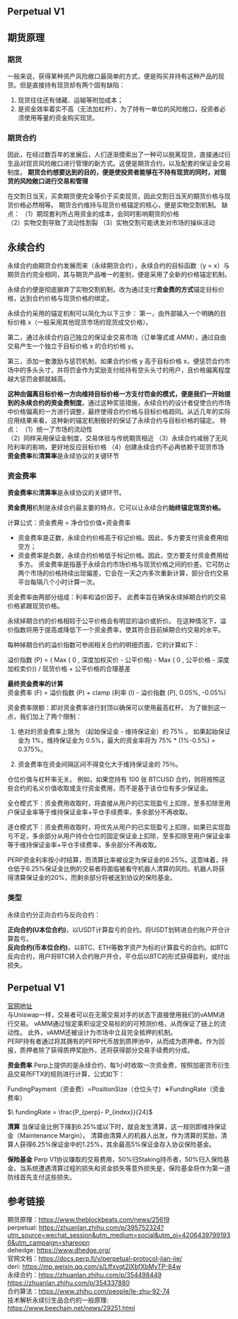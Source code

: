 ## Perpetual V1 
## 期货原理
### 期货
一般来说，获得某种资产风险敞口最简单的方式，便是购买并持有这种产品的现货。但是直接持有现货却有两个固有缺陷：
1. 现货往往还有储藏、运输等附加成本；  
2. 是资金效率着实不高（无法加杠杆），为了持有一单位的风险敞口，投资者必须使用等量的资金购买现货。    

### 期货合约
因此，在经过数百年的发展后，人们逐渐摸索出了一种可以脱离现货，直接通过衍生品对现货风险敞口进行管理的新方式。这便是期货合约，以及配套的保证金交易制度。
**期货合约想要达到的目的，便是使投资者能够在不持有现货的同时，对现货的风险敞口进行交易和管理**

在交割日当天，买卖期货便完全等价于买卖现货，因此交割日当天的期货价格与现货价格必然相等。
期货合约维持与现货价格锚定的核心，便是实物交割机制。
缺点：
（1）期现套利所占用资金的成本，会同时影响期货的价格  
（2）实物交割导致了流动性割裂
（3）实物交割可能诱发对市场的操纵活动

## 永续合约

永续合约由期货合约发展而来（永续期货合约），永续合约的目标函数（y = x）与期货合约完全相同，其与期货产品唯一的差别，便是采用了全新的价格锚定机制。

永续合约便是彻底摒弃了实物交割机制，改为通过支付**资金费的方式**锚定目标价格，达到合约价格与现货价格的绑定。  

永续合约采用的锚定机制可以简化为以下三步：
第一，由外部输入一个明确的目标价格 x（一般采用其他现货市场的现货成交价格）。

第二，通过永续合约自己独立的保证金交易市场（订单簿式或 AMM），通过自由交易产生一个独立于目标价格 x 的合约价格 y。

第三，添加一套激励与惩罚机制，如果合约价格 y 高于目标价格 x，便惩罚合约市场中的多头头寸，并将罚金作为奖励支付给持有空头头寸的用户，且价格偏离程度越大惩罚金额就越高。

**这种由偏离目标价格一方向维持目标价格一方支付罚金的模式，便是我们一开始提到的永续合约的资金费制度**。通过这种奖惩措施，永续合约的设计者促使合约市场中价格偏离的一方进行调整，最终使得合约价格与目标价格趋同。从近几年的实际应用结果来看，这种新的锚定机制极好的保证了永续合约与目标价格的锚定。
   特点：
   （1）统一了市场的流动性  
   （2）同样采用保证金制度，交易体验与传统期货相近
   （3）永续合约减弱了无风险利率的影响，更好地反应目标价格
   （4）创建永续合约不必再依赖于现货市场
**资金费率**和**清算率**是永续协议的关键环节 

### 资金费率  
**资金费率**和**清算率**是永续协议的关键环节。

**资金费用**机制是永续合约最主要的特点，它可以让永续合约**始终锚定现货价格。**

计算公式：资金费用 = 净仓位价值×资金费率

- 资金费率是正数，永续合约价格高于标记价格。因此，多方要支付资金费用给空方；
- 资金费率是负数，永续合约价格低于标记价格。因此，空方要支付资金费用给多方。
资金费率是指基于永续合约市场价格与现货价格之间的价差。它可防止两个市场的价格持续出现偏差，它会在一天之内多次重新计算，部分合约交易平台每隔八个小时计算一次。

资金费率由两部分组成：利率和溢价因子。 此费率旨在确保永续掉期合约的交易价格紧跟现货价格。

永续掉期合约的价格相较于公平价格会有明显的溢价或折价。 在这种情况下，溢价指数将用于提高或降低下一个资金费率，使其符合目前掉期合约交易的水平。    

每种掉期合约的溢价指数可参阅相关合约的明细页面，它的计算如下：

溢价指数 (P) = ( Max ( 0 , 深度加权买价 - 公平价格) - Max ( 0 , 公平价格 - 深度加权卖价)) / 现货价格 + 公平价格的合理基差  

**最终资金费率的计算**  
资金费率 (F) = 溢价指数 (P) + clamp (利率 (I) - 溢价指数 (P), 0.05%, -0.05%)

资金费率限额：即对资金费率进行封顶以确保可以使用最高杠杆。 为了做到这一点，我们加上了两个限制：

1. 绝对的资金费率上限为 （起始保证金 - 维持保证金）的 75% 。 如果起始保证金为 1%，维持保证金为 0.5%，最大的资金率将为 75% * (1%-0.5%) = 0.375%。

2. 资金费率在资金间隔区间不得变化大于维持保证金的 75％。

仓位价值与杠杆率无关。 例如，如果您持有 100 张 BTCUSD 合约，则将按照这些合约的名义价值收取或支付资金费用，而不是基于该仓位有多少保证金。

全仓模式下：资金费用收取时，将直接从用户的已实现盈亏上扣除，至多扣除至用户保证金率等于维持保证金率+平仓手续费率，多余部分不再收取。

逐仓模式下：资金费用收取时，将优先从用户的已实现盈亏上扣除，如果已实现盈亏不足，多余部分从用户持仓仓位的固定保证金上扣除，至多扣除至用户保证金率等于维持保证金率+平仓手续费率，多余部分不再收取。


PERP资金利率按小时结算，而清算比率被设定为保证金的6.25%。这意味着，持仓低于6.25%保证金比例的交易者将面临被看守机器人清算的风险。机器人将获得清算保证金的20%，而剩余部分将被送到协议的保险基金。

### 类型
永续合约分正向合约与反向合约：

**正向合约(U本位合约)**，以USDT计算盈亏的合约。将USDT划转进合约账户开仓计算盈亏。  
**反向合约(币本位合约)**，以BTC、ETH等数字资产为标的计算盈亏的合约。如BTC反向合约，用户将BTC转入合约账户开仓，平仓后以BTC的形式获得盈利，或付出损失。  

## Perpetual V1
   [官网地址](https://perp.exchange/t/BTC:USDC)  
   与Uniswap一样，交易者可以在无需交易对手的状态下直接使用我们的vAMM进行交易。 vAMM通过恒定乘积设定交易标的的可预测价格，从而保证了链上的流动性。 此外，vAMM还被设计为市场中立且完全抵押的机制。  
   PERP持有者通过将其拥有的PERP代币放到质押池中，从而成为质押者。作为回报，质押者除了获得质押奖励外，还将获得部分交易手续费的分成。  

  **资金费率**
Perp上提供的是永续合约，每1小时收取一次资金费，按照加密货币衍生品交易所FTX的规则进行计算，公式如下：

FundingPayment（资金费）=PositionSize（仓位头寸）∗FundingRate（资金费率）

$\ fundingRate = \frac{P_{perp}- P_{index}}{24}$   


**清算**
当保证金比例下降到6.25%或以下时，就会发生清算，这一规则即维持保证金（Maintenance Margin）。
清算由清算人的机器人出发，作为清算的奖励，清算人获得6.25%保证金中的1.25%，其余最高5%保证金存入协议保险基金。

**保险基金**
Perp V1协议赚取的交易费用，50%归Staking持币者，50%归入保险基金。当系统遭遇清算过程的损失和资金损失等意外损失是，保险基金将作为第一道防线首先支付这些损失。  




## 参考链接
期货原理：https://www.theblockbeats.com/news/25619  
perpetual: https://zhuanlan.zhihu.com/p/395752324?utm_source=wechat_session&utm_medium=social&utm_oi=42064397991936&utm_campaign=shareopn    
dehedge: <https://www.dhedge.org/>   
官网文档：https://docs.perp.fi/v/perpetual-protocol-jian-jie/   
deri: https://mp.weixin.qq.com/s/Lffxvqt2lXbfXbMyTP-84w    
永续合约：https://zhuanlan.zhihu.com/p/354498449  
https://zhuanlan.zhihu.com/p/354337880    
合约算法：https://www.zhihu.com/people/le-zhu-92-74  
技术解析永续衍生品合约的一般原理: https://www.beechain.net/news/29251.html
